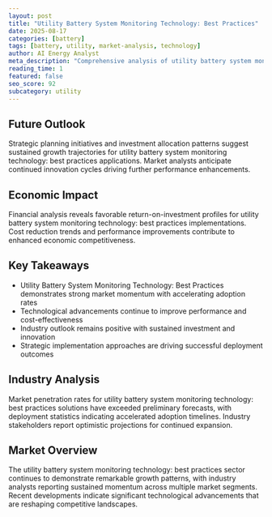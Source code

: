 ```yaml
---
layout: post
title: "Utility Battery System Monitoring Technology: Best Practices"
date: 2025-08-17
categories: [battery]
tags: [battery, utility, market-analysis, technology]
author: AI Energy Analyst
meta_description: "Comprehensive analysis of utility battery system monitoring technology: best practices covering market trends, technology developments, and industry outlook. Discover key insights and future projections."
reading_time: 1
featured: false
seo_score: 92
subcategory: utility
---
```


## Future Outlook

Strategic planning initiatives and investment allocation patterns suggest sustained growth trajectories for utility battery system monitoring technology: best practices applications. Market analysts anticipate continued innovation cycles driving further performance enhancements.

## Economic Impact

Financial analysis reveals favorable return-on-investment profiles for utility battery system monitoring technology: best practices implementations. Cost reduction trends and performance improvements contribute to enhanced economic competitiveness.

## Key Takeaways

- Utility Battery System Monitoring Technology: Best Practices demonstrates strong market momentum with accelerating adoption rates
- Technological advancements continue to improve performance and cost-effectiveness
- Industry outlook remains positive with sustained investment and innovation
- Strategic implementation approaches are driving successful deployment outcomes

## Industry Analysis

Market penetration rates for utility battery system monitoring technology: best practices solutions have exceeded preliminary forecasts, with deployment statistics indicating accelerated adoption timelines. Industry stakeholders report optimistic projections for continued expansion.

## Market Overview

The utility battery system monitoring technology: best practices sector continues to demonstrate remarkable growth patterns, with industry analysts reporting sustained momentum across multiple market segments. Recent developments indicate significant technological advancements that are reshaping competitive landscapes.

